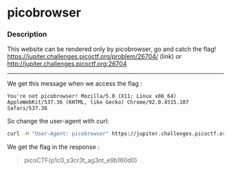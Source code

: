 # picobrowser

### Description
This website can be rendered only by picobrowser, go and catch the flag! https://jupiter.challenges.picoctf.org/problem/26704/ (link) or http://jupiter.challenges.picoctf.org:26704

---
We get this message when we access the flag : 
```
You're not picobrowser! Mozilla/5.0 (X11; Linux x86_64) AppleWebKit/537.36 (KHTML, like Gecko) Chrome/92.0.4515.107 Safari/537.36
```
So change the user-agent with curl: 
```bash
curl -H "User-Agent: picobrowser" https://jupiter.challenges.picoctf.org/problem/26704/flag
```
We get the flag in the response : 
> picoCTF{p1c0_s3cr3t_ag3nt_e9b160d0}